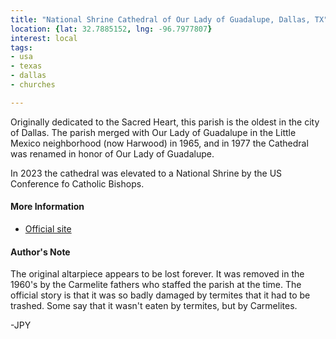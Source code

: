 ```yaml
---
title: "National Shrine Cathedral of Our Lady of Guadalupe, Dallas, TX"
location: {lat: 32.7885152, lng: -96.7977807}
interest: local
tags:
- usa
- texas
- dallas
- churches

---
```



Originally dedicated to the Sacred Heart, this parish is the oldest in the city of Dallas.  The parish merged with Our Lady of Guadalupe in the Little Mexico neighborhood (now Harwood) in 1965, and in 1977 the Cathedral was renamed in honor of Our Lady of Guadalupe.

In 2023 the cathedral was elevated to a National Shrine by the US Conference fo Catholic Bishops.

#### More Information

* [Official site](https://www.cathdal.org/cathedral)




#### Author's Note

The original altarpiece appears to be lost forever.  It was removed in the 1960's by the Carmelite fathers who staffed the parish at the time.  The official story is that it was so badly damaged by termites that it had to be trashed.  Some say that it wasn't eaten by termites, but by Carmelites.

-JPY




